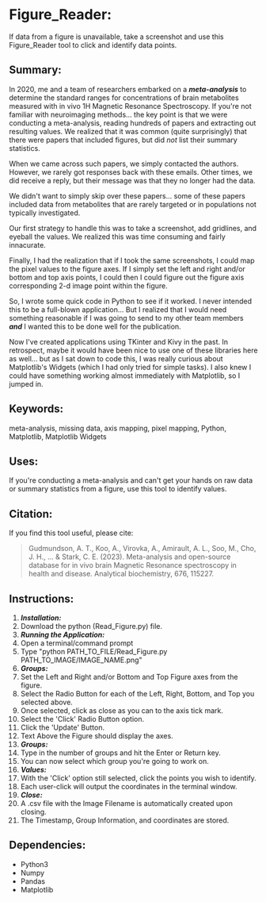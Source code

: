 # Figure_Reader:
If data from a figure is unavailable, take a screenshot and use this Figure_Reader tool to click and identify data points. 

## Summary:
In 2020, me and a team of researchers embarked on a ***meta-analysis*** to determine the standard ranges for concentrations of brain metabolites measured with in vivo 1H Magnetic Resonance Spectroscopy. If you're not familiar with neuroimaging methods... the key point is that we were conducting a meta-analysis, reading hundreds of papers and extracting out resulting values. We realized that it was common (quite surprisingly) that there were papers that included figures, but did *not* list their summary statistics. 

When we came across such papers, we simply contacted the authors. However, we rarely got responses back with these emails. Other times, we did receive a reply, but their message was that they no longer had the data. 

We didn't want to simply skip over these papers... some of these papers included data from metabolites that are rarely targeted or in populations not typically investigated.

Our first strategy to handle this was to take a screenshot, add gridlines, and eyeball the values. We realized this was time consuming and fairly innacurate. 

Finally, I had the realization that if I took the same screenshots, I could map the pixel values to the figure axes. If I simply set the left and right and/or bottom and top axis points, I could then I could figure out the figure axis corresponding 2-d image point within the figure.

So, I wrote some quick code in Python to see if it worked. I never intended this to be a full-blown application... But I realized that I would need something reasonable if I was going to send to my other team members ***and*** I wanted this to be done well for the publication. 

Now I've created applications using TKinter and Kivy in the past. In retrospect, maybe it would have been nice to use one of these libraries here as well... but as I sat down to code this, I was really curious about Matplotlib's Widgets (which I had only tried for simple tasks). I also knew I could have something working almost immediately with Matplotlib, so I jumped in.

## Keywords:
meta-analysis, missing data, axis mapping, pixel mapping, Python, Matplotlib, Matplotlib Widgets

## Uses:
If you're conducting a meta-analysis and can't get your hands on raw data or summary statistics from a figure, use this tool to identify values.

## Citation:
If you find this tool useful, please cite:

> Gudmundson, A. T., Koo, A., Virovka, A., Amirault, A. L., Soo, M., Cho, J. H., ... & Stark, C. E. (2023). Meta-analysis and open-source database for in vivo brain Magnetic Resonance spectroscopy in health and disease. Analytical biochemistry, 676, 115227.

## Instructions:
1. ***Installation:***
2. Download the python (Read_Figure.py) file.
3. ***Running the Application:***
4. Open a terminal/command prompt
5. Type "python PATH_TO_FILE/Read_Figure.py PATH_TO_IMAGE/IMAGE_NAME.png"
6. ***Groups:***
7. Set the Left and Right and/or Bottom and Top Figure axes from the figure.
8. Select the Radio Button for each of the Left, Right, Bottom, and Top you selected above.
9. Once selected, click as close as you can to the axis tick mark.
10. Select the 'Click' Radio Button option.
11. Click the 'Update' Button.
12. Text Above the Figure should display the axes.
13. ***Groups:***
14. Type in the number of groups and hit the Enter or Return key.
15. You can now select which group you're going to work on.
16. ***Values:***
17. With the 'Click' option still selected, click the points you wish to identify.
18. Each user-click will output the coordinates in the terminal window.
19. ***Close:***
20. A .csv file with the Image Filename is automatically created upon closing. 
21. The Timestamp, Group Information, and coordinates are stored.

## Dependencies:
- Python3
- Numpy
- Pandas
- Matplotlib
